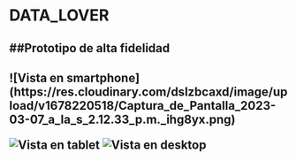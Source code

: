 # DATA_LOVER

<h2>##Prototipo de alta fidelidad<h2>
![Vista en smartphone](https://res.cloudinary.com/dslzbcaxd/image/upload/v1678220518/Captura_de_Pantalla_2023-03-07_a_la_s_2.12.33_p.m._ihg8yx.png)

![Vista en tablet](https://res.cloudinary.com/dslzbcaxd/image/upload/v1678220508/Captura_de_Pantalla_2023-03-07_a_la_s_2.16.21_p.m._rtieen.png)
![Vista en desktop](https://res.cloudinary.com/dslzbcaxd/image/upload/v1678220499/Captura_de_Pantalla_2023-03-07_a_la_s_2.17.48_p.m._phylst.png)
